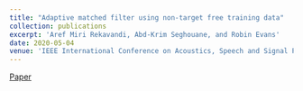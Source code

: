 ```yaml
---
title: "Adaptive matched filter using non-target free training data"
collection: publications
excerpt: 'Aref Miri Rekavandi, Abd-Krim Seghouane, and Robin Evans'
date: 2020-05-04
venue: 'IEEE International Conference on Acoustics, Speech and Signal Processing (ICASSP)'
---
```

[Paper](https://ieeexplore.ieee.org/abstract/document/9053748)
